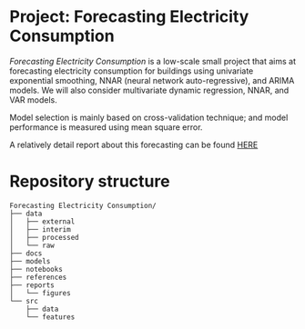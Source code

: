 # Project: Forecasting Electricity Consumption
_Forecasting Electricity Consumption_ is a low-scale small project that aims at forecasting electricity consumption for buildings
using univariate exponential smoothing, NNAR (neural network auto-regressive), and ARIMA models. We will also consider multivariate
dynamic regression, NNAR, and VAR models.

Model selection is mainly based on cross-validation technique; and model performance is measured using mean square error.

A relatively detail report about this forecasting can be found [HERE](https://github.com/kaboc7/Forecasting-Electricity-Consumption/blob/main/reports/Report.pdf)

# Repository structure

```
Forecasting Electricity Consumption/
├── data
│   ├── external
│   ├── interim
│   ├── processed
│   └── raw
├── docs
├── models
├── notebooks
├── references
├── reports
│   └── figures
└── src
    ├── data
    └── features
```